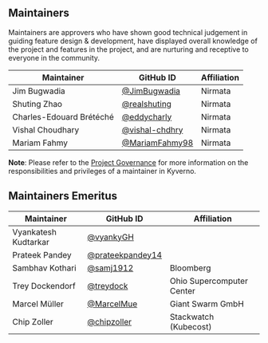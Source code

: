 ## Maintainers

Maintainers are approvers who have shown good technical judgement in guiding feature design & development, have displayed overall knowledge of the project and features in the project, and are nurturing and receptive to everyone in the community.

| Maintainer               | GitHub ID                                              | Affiliation               |
|--------------------------|--------------------------------------------------------|---------------------------|
| Jim Bugwadia             | [@JimBugwadia](https://github.com/JimBugwadia)         | Nirmata                   |
| Shuting Zhao             | [@realshuting](https://github.com/realshuting)         | Nirmata                   |
| Charles-Edouard Brétéché | [@eddycharly](https://github.com/eddycharly)           | Nirmata                   |
| Vishal Choudhary         | [@vishal-chdhry](https://github.com/vishal-chdhry)     | Nirmata                   |
| Mariam Fahmy             | [@MariamFahmy98](https://github.com/MariamFahmy98)     | Nirmata                   |

**Note**: Please refer to the [Project Governance](https://kyverno.io/community/#project-governance) for more information on the responsibilities and privileges of a maintainer in Kyverno.

## Maintainers Emeritus

| Maintainer               | GitHub ID                                              | Affiliation               |
|--------------------------|--------------------------------------------------------|---------------------------|
| Vyankatesh Kudtarkar     | [@vyankyGH](https://github.com/vyankyGH)               |                           |
| Prateek Pandey           | [@prateekpandey14](https://github.com/prateekpandey14) |                           |
| Sambhav Kothari          | [@samj1912](https://github.com/samj1912)               | Bloomberg                 |
| Trey Dockendorf          | [@treydock](https://github.com/treydock)               | Ohio Supercomputer Center |
| Marcel Müller            | [@MarcelMue](https://github.com/MarcelMue)             | Giant Swarm GmbH          |
| Chip Zoller              | [@chipzoller](https://github.com/chipzoller)           | Stackwatch (Kubecost)     |

